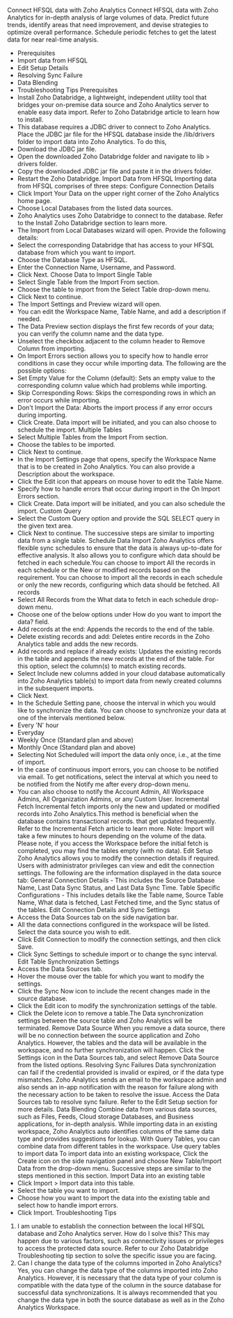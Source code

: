 Connect HFSQL data with Zoho Analytics
Connect HFSQL data with Zoho Analytics for in-depth analysis of large volumes of data. Predict future trends, identify areas that need improvement, and devise strategies to optimize overall performance. Schedule periodic fetches to get the latest data for near real-time analysis.
- Prerequisites
- Import data from HFSQL
- Edit Setup Details
- Resolving Sync Failure
- Data Blending
- Troubleshooting Tips
Prerequisites
- Install Zoho Databridge, a lightweight, independent utility tool that bridges your on-premise data source and Zoho Analytics server to enable easy data import. Refer to Zoho Databridge article to learn how to install.
- This database requires a JDBC driver to connect to Zoho Analytics. Place the JDBC jar file for the HFSQL database inside the /lib/drivers folder to import data into Zoho Analytics. To do this,
- Download the JDBC jar file.
- Open the downloaded Zoho Databridge folder and navigate to lib > drivers folder.
- Copy the downloaded JDBC jar file and paste it in the drivers folder.
- Restart the Zoho Databridge.
Import Data from HFSQL
Importing data from HFSQL comprises of three steps:
Configure Connection Details
- Click Import Your Data on the upper right corner of the Zoho Analytics home page.
- Choose Local Databases from the listed data sources.
- Zoho Analytics uses Zoho Databridge to connect to the database. Refer to the Install Zoho Databridge section to learn more.
- The Import from Local Databases wizard will open. Provide the following details:
- Select the corresponding Databridge that has access to your HFSQL database from which you want to import.
- Choose the Database Type as HFSQL.
- Enter the Connection Name, Username, and Password.
- Click Next.
Choose Data to Import
Single Table
- Select Single Table from the Import From section.
- Choose the table to import from the Select Table drop-down menu.
- Click Next to continue.
- The Import Settings and Preview wizard will open.
- You can edit the Workspace Name, Table Name, and add a description if needed.
- The Data Preview section displays the first few records of your data; you can verify the column name and the data type.
- Unselect the checkbox adjacent to the column header to Remove Column from importing.
- On Import Errors section allows you to specify how to handle error conditions in case they occur while importing data. The following are the possible options:
- Set Empty Value for the Column (default): Sets an empty value to the corresponding column value which had problems while importing.
- Skip Corresponding Rows: Skips the corresponding rows in which an error occurs while importing.
- Don't Import the Data: Aborts the import process if any error occurs during importing.
- Click Create. Data import will be initiated, and you can also choose to schedule the import.
Multiple Tables
- Select Multiple Tables from the Import From section.
- Choose the tables to be imported.
- Click Next to continue.
- In the Import Settings page that opens, specify the Workspace Name that is to be created in Zoho Analytics. You can also provide a Description about the workspace.
- Click the Edit icon that appears on mouse hover to edit the Table Name.
- Specify how to handle errors that occur during import in the On Import Errors section.
- Click Create. Data import will be initiated, and you can also schedule the import.
Custom Query
- Select the Custom Query option and provide the SQL SELECT query in the given text area.
- Click Next to continue. The successive steps are similar to importing data from a single table.
Schedule Data Import
Zoho Analytics offers flexible sync schedules to ensure that the data is always up-to-date for effective analysis. It also allows you to configure which data should be fetched in each schedule.You can choose to import All the records in each schedule or the New or modified records based on the requirement.
You can choose to import all the records in each schedule or only the new records, configuring which data should be fetched.
All records
- Select All Records from the What data to fetch in each schedule drop-down menu.
- Choose one of the below options under How do you want to import the data? field.
- Add records at the end: Appends the records to the end of the table.
- Delete existing records and add: Deletes entire records in the Zoho Analytics table and adds the new records.
- Add records and replace if already exists: Updates the existing records in the table and appends the new records at the end of the table. For this option, select the column(s) to match existing records.
- Select Include new columns added in your cloud database automatically into Zoho Analytics table(s) to import data from newly created columns in the subsequent imports.
- Click Next.
- In the Schedule Setting pane, choose the interval in which you would like to synchronize the data. You can choose to synchronize your data at one of the intervals mentioned below.
- Every 'N' hour
- Everyday
- Weekly Once (Standard plan and above)
- Monthly Once (Standard plan and above)
- Selecting Not Scheduled will import the data only once, i.e., at the time of import.
- In the case of continuous import errors, you can choose to be notified via email. To get notifications, select the interval at which you need to be notified from the Notify me after every drop-down menu.
- You can also choose to notify the Account Admin, All Workspace Admins, All Organization Admins, or any Custom User.
Incremental Fetch
Incremental fetch imports only the new and updated or modified records into Zoho Analytics.This method is beneficial when the database contains transactional records. that get updated frequently. Refer to the Incremental Fetch article to learn more.
Note: Import will take a few minutes to hours depending on the volume of the data. Please note, if you access the Workspace before the initial fetch is completed, you may find the tables empty (with no data).
Edit Setup
Zoho Analytics allows you to modify the connection details if required. Users with administrator privileges can view and edit the connection settings.
The following are the information displayed in the data source tab:
General Connection Details - This includes the Source Database Name, Last Data Sync Status, and Last Data Sync Time.
Table Specific Configurations - This includes details like the Table name, Source Table Name, What data is fetched, Last Fetched time, and the Sync status of the tables.
Edit Connection Details and Sync Settings
- Access the Data Sources tab on the side navigation bar.
- All the data connections configured in the workspace will be listed. Select the data source you wish to edit.
- Click Edit Connection to modify the connection settings, and then click Save.
- Click Sync Settings to schedule import or to change the sync interval.
Edit Table Synchronization Settings
- Access the Data Sources tab.
- Hover the mouse over the table for which you want to modify the settings.
- Click the Sync Now icon to include the recent changes made in the source database.
- Click the Edit icon to modify the synchronization settings of the table.
- Click the Delete icon to remove a table.The Data synchronization settings between the source table and Zoho Analytics will be terminated.
Remove Data Source
When you remove a data source, there will be no connection between the source application and Zoho Analytics. However, the tables and the data will be available in the workspace, and no further synchronization will happen.
Click the Settings icon in the Data Sources tab, and select Remove Data Source from the listed options.
Resolving Sync Failures
Data synchronization can fail if the credential provided is invalid or expired, or if the data type mismatches. Zoho Analytics sends an email to the workspace admin and also sends an in-app notification with the reason for failure along with the necessary action to be taken to resolve the issue. Access the Data Sources tab to resolve sync failure. Refer to the Edit Setup section for more details.
Data Blending
Combine data from various data sources, such as Files, Feeds, Cloud storage Databases, and Business applications, for in-depth analysis. While importing data in an existing workspace, Zoho Analytics auto identifies columns of the same data type and provides suggestions for lookup. With Query Tables, you can combine data from different tables in the workspace. Use query tables to import data
To import data into an existing workspace, Click the Create icon on the side navigation panel and choose New Table/Import Data from the drop-down menu. Successive steps are similar to the steps mentioned in this section.
Import Data into an existing table
- Click Import > Import data into this table.
- Select the table you want to import.
- Choose how you want to import the data into the existing table and select how to handle import errors.
- Click Import.
Troubleshooting Tips
1. I am unable to establish the connection between the local HFSQL database and Zoho Analytics server. How do I solve this?
This may happen due to various factors, such as connectivity issues or privileges to access the protected data source. Refer to our Zoho Databridge Troubleshooting tip section to solve the specific issue you are facing.
2. Can I change the data type of the columns imported in Zoho Analytics?
Yes, you can change the data type of the columns imported into Zoho Analytics. However, it is necessary that the data type of your column is compatible with the data type of the column in the source database for successful data synchronizations. It is always recommended that you change the data type in both the source database as well as in the Zoho Analytics Workspace.